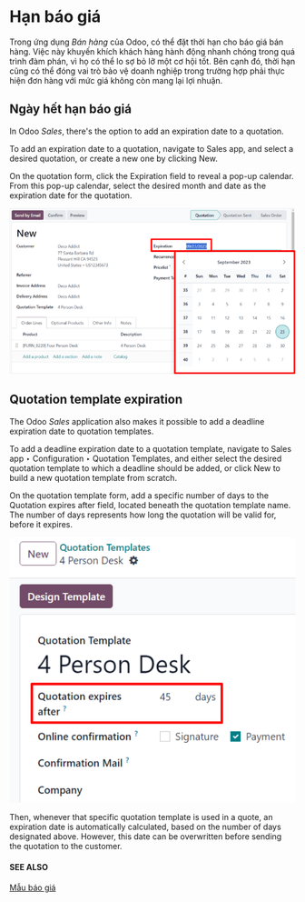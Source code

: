 # Hạn báo giá

Trong ứng dụng *Bán hàng* của Odoo, có thể đặt thời hạn cho báo giá bán hàng. Việc này khuyến khích khách hàng hành động nhanh chóng trong quá trình đàm phán, vì họ có thể lo sợ bỏ lỡ một cơ hội tốt. Bên cạnh đó, thời hạn cũng có thể đóng vai trò bảo vệ doanh nghiệp trong trường hợp phải thực hiện đơn hàng với mức giá không còn mang lại lợi nhuận.

## Ngày hết hạn báo giá

In Odoo *Sales*, there's the option to add an expiration date to a quotation.

To add an expiration date to a quotation, navigate to Sales app, and select a
desired quotation, or create a new one by clicking New.

On the quotation form, click the Expiration field to reveal a pop-up calendar. From this
pop-up calendar, select the desired month and date as the expiration date for the quotation.

![The expiration field on a standard quotation form in Odoo Sales.](../../../../_images/quotation-deadlines-expiration-field.png)

## Quotation template expiration

The Odoo *Sales* application also makes it possible to add a deadline expiration date to quotation
templates.

To add a deadline expiration date to a quotation template, navigate to Sales app ‣
Configuration ‣ Quotation Templates, and either select the desired quotation template to which a
deadline should be added, or click New to build a new quotation template from scratch.

On the quotation template form, add a specific number of days to the Quotation expires
after field, located beneath the quotation template name. The number of days represents how long
the quotation will be valid for, before it expires.

![The quotation expires after field on a quotation template form in Odoo Sales.](../../../../_images/quotation-deadlines-expires-after.png)

Then, whenever that specific quotation template is used in a quote, an expiration date is
automatically calculated, based on the number of days designated above. However, this date can be
overwritten before sending the quotation to the customer.

#### SEE ALSO
[Mẫu báo giá](quote_template.md)
